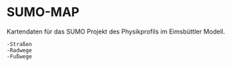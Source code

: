 # SUMO-MAP
Kartendaten für das SUMO Projekt des Physikprofils im Eimsbüttler Modell.


```
-Straßen
-Radwege
-Fußwege
```
